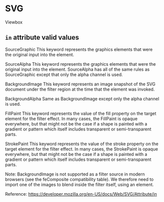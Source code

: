 # SVG

Viewbox


## `in` attribute valid values

SourceGraphic
    This keyword represents the graphics elements that were the original input into the <filter> element.

SourceAlpha
    This keyword represents the graphics elements that were the original input into the <filter> element. SourceAlpha has all of the same rules as SourceGraphic except that only the alpha channel is used.

BackgroundImage
    This keyword represents an image snapshot of the SVG document under the filter region at the time that the <filter> element was invoked.

BackgroundAlpha
    Same as BackgroundImage except only the alpha channel is used.

FillPaint
    This keyword represents the value of the fill property on the target element for the filter effect. In many cases, the FillPaint is opaque everywhere, but that might not be the case if a shape is painted with a gradient or pattern which itself includes transparent or semi-transparent parts.

StrokePaint
    This keyword represents the value of the stroke property on the target element for the filter effect. In many cases, the StrokePaint is opaque everywhere, but that might not be the case if a shape is painted with a gradient or pattern which itself includes transparent or semi-transparent parts.

Note:
    BackgroundImage is not supported as a filter source in modern browsers 
    (see the feComposite compatibility table). 
    We therefore need to import one of the images to blend inside the filter itself, using an <feImage> element.

Reference:
https://developer.mozilla.org/en-US/docs/Web/SVG/Attribute/in